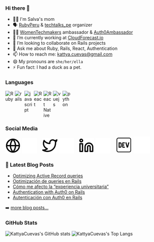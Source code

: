 ### Hi there 👋

<!--
**KattyaCuevas/KattyaCuevas** is a ✨ _special_ ✨ repository because its `README.md` (this file) appears on your GitHub profile.

Here are some ideas to get you started:
-->
<!-- - 🌱 I’m currently learning ... -->
<!-- - 🤔 I’m looking for help with ... -->



- 👩‍👦 I'm Salva's mom
- 🗣️ [RubyPeru](https://twitter.com/RubyPeru) & [techtalks_pe](https://twitter.com/techtalks_pe) organizer
- 👩‍🔧 [WomenTechmakers](https://twitter.com/WomenTechmakers) ambassador & [Auth0Ambassador](https://twitter.com/Auth0Ambassador)
- 🔭 I’m currently working at [CloudForecast.io](https://www.cloudforecast.io/)
- 👯 I’m looking to collaborate on Rails projects
- 💬 Ask me about Ruby, Rails, React, Authentication
- 📫 How to reach me: kattya.cuevas@gmail.com
- 😄 My pronouns are `she/her/ella`
- ⚡ Fun fact: I had a duck as a pet.

### Languages

<div style="display: flex; gap: 4px;">
    <img src="https://cdn.jsdelivr.net/gh/devicons/devicon/icons/ruby/ruby-original.svg" width="26px" alt="Ruby" title="Ruby" />
    <img src="https://cdn.jsdelivr.net/gh/devicons/devicon/icons//rails/rails-plain.svg" width="26px" alt="rails" title="Rails" />
    <img src="https://cdn.jsdelivr.net/gh/devicons/devicon/icons/javascript/javascript-original.svg" width="26px" alt="javascript" title="JavaScript" />
    <img src="https://cdn.jsdelivr.net/gh/devicons/devicon/icons/react/react-original.svg" width="26px" alt="React" title="React JS" />
    <img src="https://cdn.jsdelivr.net/gh/devicons/devicon/icons/react/react-original.svg" width="26px" alt="React Native" title="React Native" />
    <img src="https://cdn.jsdelivr.net/gh/devicons/devicon/icons/vuejs/vuejs-original.svg" width="26px" alt="vuejs" title="VueJS" />
    <img src="https://cdn.jsdelivr.net/gh/devicons/devicon/icons/python/python-original.svg" width="26px" alt="python" title="Python" />

</div>

### Social Media

[![website](./img/globe-light.svg)](https://kattya.dev#gh-light-mode-only)
[![website](./img/globe-dark.svg)](https://kattya.dev#gh-dark-mode-only)
&nbsp;&nbsp;
[![twitter](./img/twitter-light.svg)](https://twitter.com/KattyaCuevas#gh-light-mode-only)
[![twitter](./img/twitter-dark.svg)](https://twitter.com/KattyaCuevas#gh-dark-mode-only)
&nbsp;&nbsp;
[![linkedin](./img/linkedin-light.svg)](https://www.linkedin.com/in/kattyacuevas#gh-light-mode-only)
[![linkedin](./img/linkedin-dark.svg)](https://www.linkedin.com/in/kattyacuevas#gh-dark-mode-only)
&nbsp;&nbsp;
[![dev.to](./img/dev-light.svg)](https://dev.to/kattyacuevas#gh-light-mode-only)
[![dev.to](./img/dev-dark.svg)](https://dev.to/kattyacuevas#gh-dark-mode-only)


### 📕 Latest Blog Posts

<!-- BLOG-POST-LIST:START -->
- [Optimizing Active Record queries](https://dev.to/kattyacuevas/optimizing-active-record-queries-4i84)
- [Optimización de queries en Rails](https://dev.to/kattyacuevas/optimizacion-de-queries-en-rails-5hkj)
- [Cómo me afecto la “experiencia universitaria”](https://dev.to/kattyacuevas/como-me-afecto-la-experiencia-universitaria-19f3)
- [Authentication with Auth0 on Rails](https://dev.to/kattyacuevas/authentication-with-auth0-on-rails-3ped)
- [Autenticación con Auth0 en Rails](https://dev.to/kattyacuevas/autenticacion-con-auth0-en-rails-29na)
<!-- BLOG-POST-LIST:END -->

➡️ [more blog posts...](https://kattya.dev)

### GitHub Stats

![KattyaCuevas's GitHub stats](https://github-readme-stats.vercel.app/api?username=kattyacuevas&show_icons=true&theme=gotham&count_private=true)
![KattyaCuevas's Top Langs](https://github-readme-stats.vercel.app/api/top-langs/?username=kattyacuevas&hide=java&layout=compact&theme=gotham)